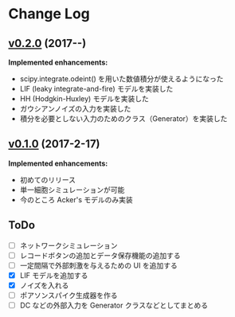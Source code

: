 # Change Log
## [v0.2.0](https://github.com/matsu490/RealtimeSimulation/tree/v0.2.0) (2017--)
**Implemented enhancements:**
- scipy.integrate.odeint() を用いた数値積分が使えるようになった
- LIF (leaky integrate-and-fire) モデルを実装した
- HH (Hodgkin-Huxley) モデルを実装した
- ガウシアンノイズの入力を実装した
- 積分を必要としない入力のためのクラス（Generator）を実装した

## [v0.1.0](https://github.com/matsu490/RealtimeSimulation/tree/v0.1.0) (2017-2-17)
**Implemented enhancements:**
- 初めてのリリース
- 単一細胞シミュレーションが可能
- 今のところ Acker's モデルのみ実装

## ToDo
- [ ] ネットワークシミュレーション
- [ ] レコードボタンの追加とデータ保存機能の追加する
- [ ] 一定間隔で外部刺激を与えるための UI を追加する
- [x] LIF モデルを追加する
- [x] ノイズを入れる
- [ ] ポアソンスパイク生成器を作る
- [ ] DC などの外部入力を Generator クラスなどとしてまとめる
